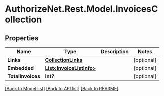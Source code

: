# AuthorizeNet.Rest.Model.InvoicesCollection
## Properties

Name | Type | Description | Notes
------------ | ------------- | ------------- | -------------
**Links** | [**CollectionLinks**](CollectionLinks.md) |  | [optional] 
**Embedded** | [**List&lt;InvoiceListInfo&gt;**](InvoiceListInfo.md) |  | [optional] 
**TotalInvoices** | **int?** |  | [optional] 

[[Back to Model list]](../README.md#documentation-for-models) [[Back to API list]](../README.md#documentation-for-api-endpoints) [[Back to README]](../README.md)

